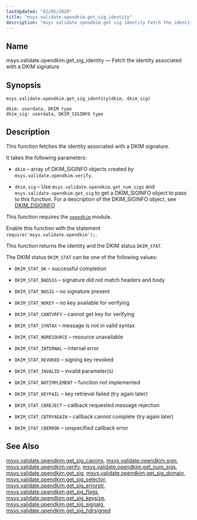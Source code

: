 ```yaml
---
lastUpdated: "02/05/2020"
title: "msys.validate.opendkim.get_sig_identity"
description: "msys validate opendkim get sig identity Fetch the identity associated with a DKIM signature msys validate opendkim get sig identity dkim dkim sig This function fetches the identity associated with a DKIM signature It takes the following parameters dkim array of DKIM SIGINFO objects created by msys validate opendkim verify..."
---
```


<a name="lua.ref.msys.validate.opendkim.get_sig_identity"></a> 
## Name

msys.validate.opendkim.get_sig_identity — Fetch the identity associated with a DKIM signature

<a name="idp18902848"></a> 
## Synopsis

`msys.validate.opendkim.get_sig_identity(dkim, dkim_sig)`

```
dkim: userdata, DKIM type
dkim_sig: userdata, DKIM_SIGINFO type
```
<a name="idp18906352"></a> 
## Description

This function fetches the identity associated with a DKIM signature.

It takes the following parameters:

*   `dkim` – array of DKIM_SIGINFO objects created by `msys.validate.opendkim.verify`.

*   `dkim_sig` – Use `msys.validate.opendkim.get_num_sigs` and `msys.validate.opendkim.get_sig` to get a DKIM_SIGINFO object to pass to this function. For a description of the DKIM_SIGINFO object, see [DKIM_DSIGINFO](http://www.opendkim.org/libopendkim/dkim_siginfo.html)

This function requires the [`opendkim`](/momentum/4/modules/opendkim) module.

Enable this function with the statement `require('msys.validate.opendkim');`.

This function returns the identity and the DKIM status `DKIM_STAT`.

The DKIM status `DKIM_STAT` can be one of the following values:

*   `DKIM_STAT_OK` – successful completion

*   `DKIM_STAT_BADSIG` – signature did not match headers and body

*   `DKIM_STAT_NOSIG` – no signature present

*   `DKIM_STAT_NOKEY` – no key available for verifying

*   `DKIM_STAT_CANTVRFY` – cannot get key for verifying

*   `DKIM_STAT_SYNTAX` – message is not in valid syntax

*   `DKIM_STAT_NORESOURCE` – resource unavailable

*   `DKIM_STAT_INTERNAL` – internal error

*   `DKIM_STAT_REVOKED` – signing key revoked

*   `DKIM_STAT_INVALID` – invalid parameter(s)

*   `DKIM_STAT_NOTIMPLEMENT` – function not implemented

*   `DKIM_STAT_KEYFAIL` – key retrieval failed (try again later)

*   `DKIM_STAT_CBREJECT` – callback requested message rejection

*   `DKIM_STAT_CBTRYAGAIN` – callback cannot complete (try again later)

*   `DKIM_STAT_CBERROR` – unspecified callback error

<a name="idp18939104"></a> 
## See Also

[msys.validate.opendkim.get_sig_canons](/momentum/4/lua/ref-msys-validate-opendkim-get-sig-canons), [msys.validate.opendkim.sign](/momentum/4/lua/ref-msys-validate-opendkim-sign), [msys.validate.opendkim.verify](/momentum/4/lua/ref-msys-validate-opendkim-verify), [msys.validate.opendkim.get_num_sigs](/momentum/4/lua/ref-msys-validate-opendkim-get-num-sigs), [msys.validate.opendkim.get_sig](/momentum/4/lua/ref-msys-validate-opendkim-get-sig), [msys.validate.opendkim.get_sig_domain](/momentum/4/lua/ref-msys-validate-opendkim-get-sig-domain), [msys.validate.opendkim.get_sig_selector](/momentum/4/lua/ref-msys-validate-opendkim-get-sig-selector), [msys.validate.opendkim.get_sig_errorstr](/momentum/4/lua/ref-msys-validate-opendkim-get-sig-errorstr), [msys.validate.opendkim.get_sig_flags](/momentum/4/lua/ref-msys-validate-opendkim-get-sig-flags), [msys.validate.opendkim.get_sig_keysize](/momentum/4/lua/ref-msys-validate-opendkim-get-sig-keysize), [msys.validate.opendkim.get_sig_signalg](/momentum/4/lua/ref-msys-validate-opendkim-get-sig-signalg), [msys.validate.opendkim.get_sig_hdrsigned](/momentum/4/lua/ref-msys-validate-opendkim-get-sig-hdrsigned)